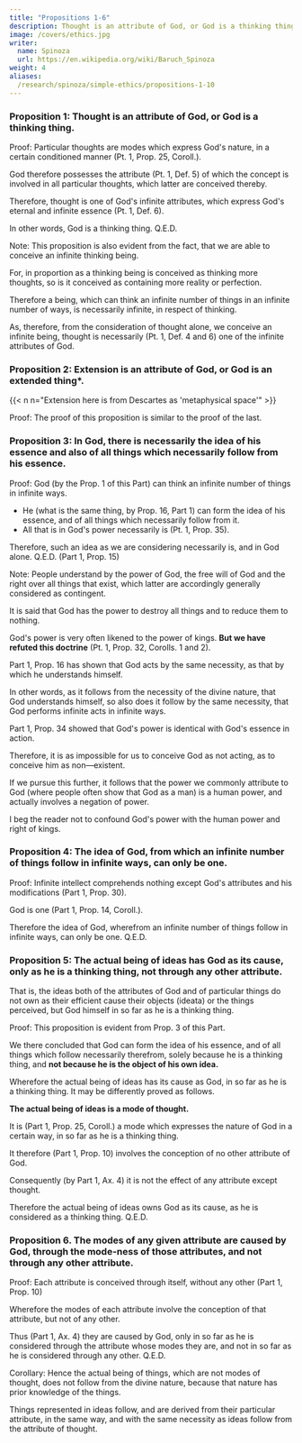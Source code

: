 ```yaml
---
title: "Propositions 1-6"
description: Thought is an attribute of God, or God is a thinking thing.
image: /covers/ethics.jpg
writer:
  name: Spinoza
  url: https://en.wikipedia.org/wiki/Baruch_Spinoza
weight: 4
aliases:
  /research/spinoza/simple-ethics/propositions-1-10
---
```




### Proposition 1: Thought is an attribute of God, or God is a thinking thing. 

Proof: Particular thoughts are modes which express God's nature, in a certain conditioned manner (Pt. 1, Prop. 25, Coroll.).

God therefore possesses the attribute (Pt. 1, Def. 5) of which the concept is involved in all particular thoughts, which latter are conceived thereby.

Therefore, thought is one of God's infinite attributes, which express God's eternal and infinite essence (Pt. 1, Def. 6).

In other words, God is a thinking thing. Q.E.D.
 
Note: This proposition is also evident from the fact, that we are able to conceive an infinite thinking being.

For, in proportion as a thinking being is conceived as thinking more thoughts, so is it conceived as containing more reality or perfection.

Therefore a being, which can think an infinite number of things in an infinite number of ways, is necessarily infinite, in respect of thinking.

As, therefore, from the consideration of thought alone, we conceive an infinite being, thought is necessarily (Pt. 1, Def. 4 and 6) one of the infinite attributes of God.


### Proposition 2: Extension is an attribute of God, or God is an extended thing*.

{{< n n="Extension here is from Descartes as 'metaphysical space'" >}}


Proof: The proof of this proposition is similar to the proof of the last.



### Proposition 3: In God, there is necessarily the idea of his essence and also of all things which necessarily follow from his essence. 

Proof: God (by the Prop. 1 of this Part) can think an infinite number of things in infinite ways.
- He (what is the same thing, by Prop. 16, Part 1) can form the idea of his essence, and of all things which necessarily follow from it.
- All that is in God's power necessarily is (Pt. 1, Prop. 35).

Therefore, such an idea as we are considering necessarily is, and in God alone. Q.E.D. (Part 1, Prop. 15)

Note: People understand by the power of God, the free will of God and the right over all things that exist, which latter are accordingly generally considered as contingent.

It is said that God has the power to destroy all things and to reduce them to nothing.

God's power is very often likened to the power of kings. **But we have refuted this doctrine** (Pt. 1, Prop. 32, Corolls. 1 and 2).

Part 1, Prop. 16 has shown that God acts by the same necessity, as that by which he understands himself.

In other words, as it follows from the necessity of the divine nature, that God understands himself, so also does it follow by the same necessity, that God performs infinite acts in infinite ways.

Part 1, Prop. 34 showed that God's power is identical with God's essence in action.

Therefore, it is as impossible for us to conceive God as not acting, as to conceive him as non—existent.

If we pursue this further, it follows that the power we commonly attribute to God (where people often show that God as a man) is a human power, and actually involves a negation of power. 

<!-- But I am unwilling to go over the same ground so often.
I can only beg the reader repeatedly to turn to what I have said in Part 1 from Prop. 16 to the end.
No one will be able to follow my meaning, unless he is careful -->

I beg the reader not to confound God's power with the human power and right of kings.


### Proposition 4: The idea of God, from which an infinite number of things follow in infinite ways, can only be one.

Proof: Infinite intellect comprehends nothing except God's attributes and his modifications (Part 1, Prop. 30).

God is one (Part 1, Prop. 14, Coroll.).

Therefore the idea of God, wherefrom an infinite number of things follow in infinite ways, can only be one. Q.E.D.


### Proposition 5: The actual being of ideas has God as its cause, only as he is a thinking thing, not through any other attribute.

That is, the ideas both of the attributes of God and of particular things do not own as their efficient cause their objects (ideata) or the things perceived, but God himself in so far as he is a thinking thing.

Proof: This proposition is evident from Prop. 3 of this Part.

We there concluded that God can form the idea of his essence, and of all things which follow necessarily therefrom, solely because he is a thinking thing, and **not because he is the object of his own idea.**

Wherefore the actual being of ideas has its cause as God, in so far as he is a thinking thing. It may be differently proved as follows.

**The actual being of ideas is a mode of thought.** 

It is (Part 1, Prop. 25, Coroll.) a mode which expresses  the nature of God in a certain way, in so far as he is a thinking thing.

It therefore (Part 1, Prop. 10) involves the conception of no other attribute of God.

Consequently (by Part 1, Ax. 4) it is not the effect of any attribute except thought.

Therefore the actual being of ideas owns God as its cause, as he is considered as a thinking thing. Q.E.D.


### Proposition 6. The modes of any given attribute are caused by God, through the mode-ness of those attributes, and not through any other attribute. 

<!-- as he is considered through the attribute of which they are modes, and not as he is considered through any other attribute.  -->

Proof: Each attribute is conceived through itself, without any other (Part 1, Prop. 10)

Wherefore the modes of each attribute involve the conception of that attribute, but not of any other.

Thus (Part 1, Ax. 4) they are caused by God, only in so far as he is considered through the attribute whose modes they are, and not in so far as he is considered through any other. Q.E.D.

Corollary: Hence the actual being of things, which are not modes of thought, does not follow from the divine nature, because that nature has prior knowledge of the things.

Things represented in ideas follow, and are derived from their particular attribute, in the same way, and with the same necessity as ideas follow from the attribute of thought.
